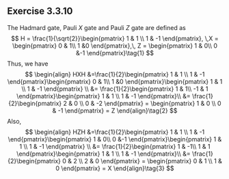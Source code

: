 ## Exercise 3.3.10

The Hadmard gate, Pauli $X$ gate and Pauli $Z$ gate are defined as
$$
H = \frac{1}{\sqrt{2}}\begin{pmatrix}
1 & 1 \\ 1 & -1
\end{pmatrix}, \,X = \begin{pmatrix}
0 & 1\\ 1 &0
\end{pmatrix},\, Z = \begin{pmatrix}
1 & 0\\ 0 &-1
\end{pmatrix}\tag{1}
$$
Thus, we have
$$
\begin{align}
HXH &=\frac{1}{2}\begin{pmatrix}
1 & 1 \\ 1 & -1
\end{pmatrix}\begin{pmatrix}
0 & 1\\ 1 &0
\end{pmatrix}\begin{pmatrix}
1 & 1 \\ 1 & -1
\end{pmatrix} \\
&=  \frac{1}{2}\begin{pmatrix}
1 & 1\\ -1 & 1
\end{pmatrix}\begin{pmatrix}
1 & 1 \\ 1 & -1
\end{pmatrix}\\
&= \frac{1}{2}\begin{pmatrix}
2 & 0 \\ 0 & -2
\end{pmatrix} = \begin{pmatrix}
1 & 0 \\ 0 & -1
\end{pmatrix} = Z
\end{align}\tag{2}
$$
Also,
$$
\begin{align}
HZH &=\frac{1}{2}\begin{pmatrix}
1 & 1 \\ 1 & -1
\end{pmatrix}\begin{pmatrix}
1 & 0\\ 0 &-1
\end{pmatrix}\begin{pmatrix}
1 & 1 \\ 1 & -1
\end{pmatrix} \\
&=  \frac{1}{2}\begin{pmatrix}
1 & -1\\ 1 & 1
\end{pmatrix}\begin{pmatrix}
1 & 1 \\ 1 & -1
\end{pmatrix}\\
&= \frac{1}{2}\begin{pmatrix}
0 & 2 \\ 2 & 0
\end{pmatrix} = \begin{pmatrix}
0 & 1 \\ 1 & 0
\end{pmatrix} = X
\end{align}\tag{3}
$$
